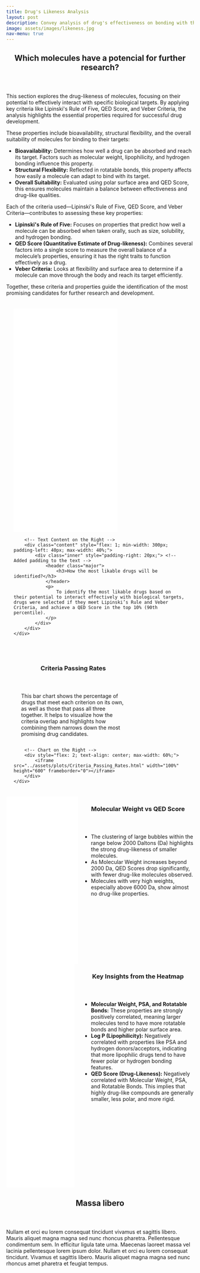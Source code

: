 ```yaml
---
title: Drug's Likeness Analysis
layout: post
description: Convey analysis of drug's effectiveness on bonding with the target and select the most "likable" ones.
image: assets/images/likeness.jpg
nav-menu: true
---
```


<!-- Main -->
<div id="main">

<!-- One -->
<section id="one">
	<div class="inner">
		<header class="major">
			<h2>Which molecules have a potencial for further research?</h2>
		</header>
		<p>
            This section explores the drug-likeness of molecules, focusing on their potential to effectively interact with specific biological targets. 
            By applying key criteria like Lipinski's Rule of Five, QED Score, and Veber Criteria, the analysis highlights the essential properties required for successful drug development.
        </p>
        <p>
            These properties include bioavailability, structural flexibility, and the overall suitability of molecules for binding to their targets:
        </p>
        <ul>
            <li>
                <strong>Bioavailability:</strong> Determines how well a drug can be absorbed and reach its target. Factors such as molecular weight, lipophilicity, and hydrogen bonding influence this property.
            </li>
            <li>
                <strong>Structural Flexibility:</strong> Reflected in rotatable bonds, this property affects how easily a molecule can adapt to bind with its target.
            </li>
            <li>
                <strong>Overall Suitability:</strong> Evaluated using polar surface area and QED Score, this ensures molecules maintain a balance between effectiveness and drug-like qualities.
            </li>
        </ul>
        <p>
            Each of the criteria used—Lipinski's Rule of Five, QED Score, and Veber Criteria—contributes to assessing these key properties:
        </p>
        <ul>
            <li>
                <strong>Lipinski's Rule of Five:</strong> Focuses on properties that predict how well a molecule can be absorbed when taken orally, such as size, solubility, and hydrogen bonding.
            </li>
            <li>
                <strong>QED Score (Quantitative Estimate of Drug-likeness):</strong> Combines several factors into a single score to measure the overall balance of a molecule’s properties, ensuring it has the right traits to function effectively as a drug.
            </li>
            <li>
                <strong>Veber Criteria:</strong> Looks at flexibility and surface area to determine if a molecule can move through the body and reach its target efficiently.
            </li>
        </ul>
        <p>
            Together, these criteria and properties guide the identification of the most promising candidates for further research and development.
        </p>
	</div>
</section>

<section id="one" class="spotlights" style="padding: 20px;">
    <div style="display: flex; flex-wrap: wrap; align-items: center; justify-content: space-between; max-width: 1400px; margin: 0 auto;">
        <!-- Chart on the Left -->
        <div style="flex: 1; text-align: center; max-width: 60%;">
            <iframe src="../assets/plots/Distribution_qed.html" width="100%" height="600" frameborder="0"></iframe>
        </div>

        <!-- Text Content on the Right -->
        <div class="content" style="flex: 1; min-width: 300px; padding-left: 40px; max-width: 40%;">
            <div class="inner" style="padding-right: 20px;"> <!-- Added padding to the text -->
                <header class="major">
                    <h3>How the most likable drugs will be identified?</h3>
                </header>
                <p>
                    To identify the most likable drugs based on their potential to interact effectively with biological targets, drugs were selected if they meet Lipinski’s Rule and Veber Criteria, and achieve a QED Score in the top 10% (90th percentile). 
                </p>
            </div>
        </div>
    </div>
</section>


<section id="one" class="spotlights" style="padding: 20px;">
    <div style="display: flex; flex-wrap: wrap; align-items: center; justify-content: space-between; max-width: 1400px; margin: 0 auto;">
        <!-- Text Content on the Left -->
        <div class="content" style="flex: 1; min-width: 300px; max-width: 40%; padding-right: 20px;">
            <div class="inner" style="padding-left: 20px;"> <!-- Added padding to the text -->
                <header class="major">
                    <h3>Criteria Passing Rates</h3>
                </header>
                <p>
                    This bar chart shows the percentage of drugs that meet each criterion on its own, as well as those that pass all three together. 
                    It helps to visualize how the criteria overlap and highlights how combining them narrows down the most promising drug candidates. 
				</p>
            </div>
        </div>

        <!-- Chart on the Right -->
        <div style="flex: 2; text-align: center; max-width: 60%;">
            <iframe src="../assets/plots/Criteria_Passing_Rates.html" width="100%" height="600" frameborder="0"></iframe>
        </div>
    </div>
</section>


<!-- Two -->
<section id="two" class="spotlights">
	<section style="display: flex; flex-wrap: wrap; align-items: flex-start;">
		<div style="flex: 2; margin-right: 20px;">
			<iframe src="../assets/plots/Bubble_Plot.html" width="105%" height="450" frameborder="0"></iframe>
		</div>
		<div class="content" style="flex: 1; min-width: 300px;">
			<div class="inner">
				<header class="major">
					<h3>Molecular Weight vs QED Score</h3>
				</header>
				<p>
		<body>
    <ul>
        <li>
            The clustering of large bubbles within the range below 2000 Daltons (Da) highlights the strong drug-likeness of smaller molecules.
        </li>
        <li>
            As Molecular Weight increases beyond 2000 Da, QED Scores drop significantly, with fewer drug-like molecules observed.
        </li>
        <li>
            Molecules with very high weights, especially above 6000 Da, show almost no drug-like properties.
        </li>
    </ul>
</body></p>
			</div>
		</div>
	</section>
	<section style="display: flex; flex-wrap: wrap; align-items: flex-start;">
		<div style="flex: 2; margin-right: 20px;">
			<iframe src="../assets/plots/Correlation_Heatmap.html" width="100%" height="600" frameborder="0"></iframe>
		</div>
		<div class="content" style="flex: 1; min-width: 300px;">
			<div class="inner">
				<header class="major">
					<h3>Key Insights from the Heatmap</h3>
				</header>
				<p>
				<body>
    <ul>
        <li>
            <strong>Molecular Weight, PSA, and Rotatable Bonds:</strong> 
            These properties are strongly positively correlated, meaning larger molecules tend to have more rotatable bonds and higher polar surface area.
        </li>
        <li>
            <strong>Log P (Lipophilicity):</strong> 
            Negatively correlated with properties like PSA and hydrogen donors/acceptors, indicating that more lipophilic drugs tend to have fewer polar or hydrogen bonding features.
        </li>
        <li>
            <strong>QED Score (Drug-Likeness):</strong> 
            Negatively correlated with Molecular Weight, PSA, and Rotatable Bonds. This implies that highly drug-like compounds are generally smaller, less polar, and more rigid.
        </li>
    </ul>
</body>
</p>
			</div>
		</div>
</section>

<!-- Three -->
<section id="three">
	<div class="inner">
		<header class="major">
			<h2>Massa libero</h2>
		</header>
		<p>Nullam et orci eu lorem consequat tincidunt vivamus et sagittis libero. Mauris aliquet magna magna sed nunc rhoncus pharetra. Pellentesque condimentum sem. In efficitur ligula tate urna. Maecenas laoreet massa vel lacinia pellentesque lorem ipsum dolor. Nullam et orci eu lorem consequat tincidunt. Vivamus et sagittis libero. Mauris aliquet magna magna sed nunc rhoncus amet pharetra et feugiat tempus.</p>
	</div>
</section>
